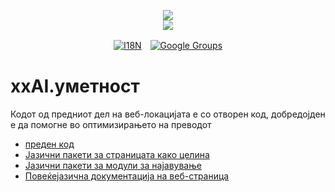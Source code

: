 <p align="center"><a href="https://xxai.art"><img src="https://cdn.jsdelivr.net/gh/xxai-art/doc/logo.svg"/></a><br/><a href="https://xxai.art"><img src="https://cdn.jsdelivr.net/gh/xxai-art/doc/xxai.svg"/></a></p><p align="center"><a href="https://github.com/xxai-art/doc#readme"><img alt="I18N" src="https://cdn.jsdelivr.net/gh/wactax/img/t.svg"/></a>　<a href="https://groups.google.com/u/0/g/xxai-art"><img alt="Google Groups" src="https://cdn.jsdelivr.net/gh/wactax/img/g-groups.svg"/></a></p>

# xxAI.уметност

Кодот од предниот дел на веб-локацијата е со отворен код, добредојден е да помогне во оптимизирањето на преводот

* [преден код](https://github.com/xxai-art/web)
* [Јазични пакети за страницата како целина](https://github.com/xxai-art/web/tree/main/i18n)
* [Јазични пакети за модули за најавување](https://github.com/wacpkg/user/tree/main/ui.i18n)
* [Повеќејазична документација на веб-страница](https://github.com/xxai-doc)
